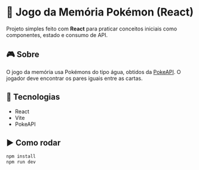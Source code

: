 # 🔁 Jogo da Memória Pokémon (React)

Projeto simples feito com **React** para praticar conceitos iniciais como componentes, estado e consumo de API.

## 🎮 Sobre

O jogo da memória usa Pokémons do tipo água, obtidos da [PokeAPI](https://pokeapi.co/). O jogador deve encontrar os pares iguais entre as cartas.

## 🚀 Tecnologias

- React
- Vite
- PokeAPI

## ▶️ Como rodar

```bash
npm install
npm run dev
